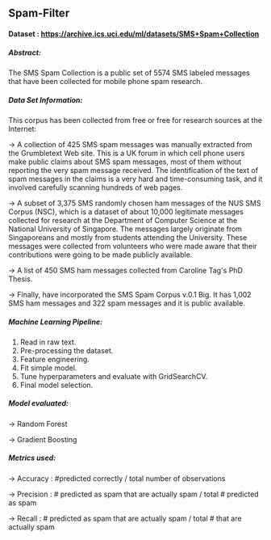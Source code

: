 ## Spam-Filter

#### Dataset : https://archive.ics.uci.edu/ml/datasets/SMS+Spam+Collection

##### Abstract: 
The SMS Spam Collection is a public set of 5574 SMS labeled messages that have been collected for mobile phone spam research.

##### Data Set Information:
This corpus has been collected from free or free for research sources at the Internet:

-> A collection of 425 SMS spam messages was manually extracted from the Grumbletext Web site. This is a UK forum in which cell phone users make public claims about SMS spam messages, most of them without reporting the very spam message received. The identification of the text of spam messages in the claims is a very hard and time-consuming task, and it involved carefully scanning hundreds of web pages.

-> A subset of 3,375 SMS randomly chosen ham messages of the NUS SMS Corpus (NSC), which is a dataset of about 10,000 legitimate messages collected for research at the Department of Computer Science at the National University of Singapore. The messages largely originate from Singaporeans and mostly from students attending the University. These messages were collected from volunteers who were made aware that their contributions were going to be made publicly available. 

-> A list of 450 SMS ham messages collected from Caroline Tag's PhD Thesis.

-> Finally, have incorporated the SMS Spam Corpus v.0.1 Big. It has 1,002 SMS ham messages and 322 spam messages and it is public available.

##### Machine Learning Pipeline:
1. Read in raw text.
2. Pre-processing the dataset.
3. Feature engineering.
4. Fit simple model.
5. Tune hyperparameters and evaluate with GridSearchCV.
6. Final model selection.


##### Model evaluated:
-> Random Forest

-> Gradient Boosting

##### Metrics used:
-> Accuracy : #predicted correctly / total number of observations

-> Precision : # predicted as spam that are actually spam / total # predicted as spam

-> Recall : # predicted as spam that are actually spam / total # that are actually spam
